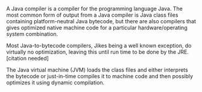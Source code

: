 A Java compiler is a compiler for the programming language Java. The most common form of output from a Java compiler is Java class files containing platform-neutral Java bytecode, but there are also compilers that gives optimized native machine code for a particular hardware/operating system combination.

Most Java-to-bytecode compilers, Jikes being a well known exception, do virtually no optimization, leaving this until run time to be done by the JRE.[citation needed]

The Java virtual machine (JVM) loads the class files and either interprets the bytecode or just-in-time compiles it to machine code and then possibly optimizes it using dynamic compilation.
